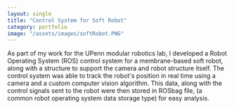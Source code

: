 ```yaml
---
layout: single
title: "Control System for Soft Robot"
category: portfolio 
image: "/assets/images/softRobot.PNG"
---
```


As part of my work for the UPenn modular robotics lab, I developed a Robot Operating System (ROS) control system for a membrane-based soft robot, along with a structure to support the camera and robot structure itself. The control system was able to track the robot's position in real time using a camera and a custom computer vision algorithm. This data, along with the control signals sent to the robot were then stored in ROSbag file, (a common robot operating system data storage type) for easy analysis.